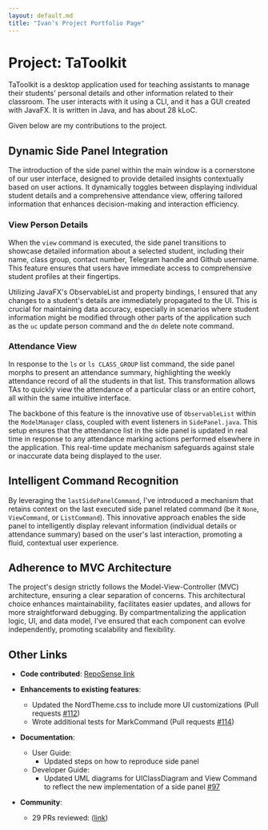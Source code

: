```yaml
---
layout: default.md
title: "Ivan's Project Portfolio Page"
---
```


# Project: TaToolkit

TaToolkit is a desktop application used for teaching assistants to manage their students' personal details and other information related to their classroom. The user interacts with it using a CLI, and it has a GUI created with JavaFX. It is written in Java, and has about 28 kLoC.

Given below are my contributions to the project.

## Dynamic Side Panel Integration
The introduction of the side panel within the main window is a cornerstone of our user interface, designed to provide detailed insights contextually based on user actions. It dynamically toggles between displaying individual student details and a comprehensive attendance view, offering tailored information that enhances decision-making and interaction efficiency.

### View Person Details
When the `view` command is executed, the side panel transitions to showcase detailed information about a selected student, including their name, class group, contact number, Telegram handle and Github username. This feature ensures that users have immediate access to comprehensive student profiles at their fingertips.

Utilizing JavaFX's ObservableList and property bindings, I ensured that any changes to a student's details are immediately propagated to the UI. This is crucial for maintaining data accuracy, especially in scenarios where student information might be modified through other parts of the application such as the `uc` update person command and the `dn` delete note command.

### Attendance View
In response to the `ls` or `ls CLASS_GROUP` list command, the side panel morphs to present an attendance summary, highlighting the weekly attendance record of all the students in that list. This transformation allows TAs to quickly view the attendance of a particular class or an entire cohort, all within the same intuitive interface.

The backbone of this feature is the innovative use of `ObservableList` within the `ModelManager` class, coupled with event listeners in `SidePanel.java`. This setup ensures that the attendance list in the side panel is updated in real time in response to any attendance marking actions performed elsewhere in the application. This real-time update mechanism safeguards against stale or inaccurate data being displayed to the user.

## Intelligent Command Recognition

By leveraging the `lastSidePanelCommand`, I've introduced a mechanism that retains context on the last executed side panel related command (be it `None`, `ViewCommand`, or `ListCommand`). This innovative approach enables the side panel to intelligently display relevant information (individual details or attendance summary) based on the user's last interaction, promoting a fluid, contextual user experience.

## Adherence to MVC Architecture

The project's design strictly follows the Model-View-Controller (MVC) architecture, ensuring a clear separation of concerns. This architectural choice enhances maintainability, facilitates easier updates, and allows for more straightforward debugging. By compartmentalizing the application logic, UI, and data model, I've ensured that each component can evolve independently, promoting scalability and flexibility.

## Other Links
* **Code contributed**: [RepoSense link](https://nus-cs2103-ay2324s2.github.io/tp-dashboard/?search=&sort=groupTitle&sortWithin=title&timeframe=commit&mergegroup=&groupSelect=groupByRepos&breakdown=true&checkedFileTypes=docs~functional-code~test-code~other&since=2024-02-23&tabOpen=true&tabType=authorship&tabAuthor=hiivan&tabRepo=AY2324S2-CS2103T-F14-3%2Ftp%5Bmaster%5D&authorshipIsMergeGroup=false&authorshipFileTypes=docs~functional-code~test-code&authorshipIsBinaryFileTypeChecked=false&authorshipIsIgnoredFilesChecked=false)

* **Enhancements to existing features**:
  * Updated the NordTheme.css to include more UI customizations (Pull requests [\#112](https://github.com/AY2324S2-CS2103T-F14-3/tp/pull/112))
  * Wrote additional tests for MarkCommand (Pull requests [\#114](https://github.com/AY2324S2-CS2103T-F14-3/tp/pull/114))

* **Documentation**:
  * User Guide:
    * Updated steps on how to reproduce side panel
  * Developer Guide:
    * Updated UML diagrams for UIClassDiagram and View Command to reflect the new implementation of a side panel [\#97](https://github.com/AY2324S2-CS2103T-F14-3/tp/pull/97)

* **Community**:
  * 29 PRs reviewed: ([link](https://github.com/AY2324S2-CS2103T-F14-3/tp/pulls?q=is%3Apr+reviewed-by%3Ahiivan+-author%3Ahiivan+))
